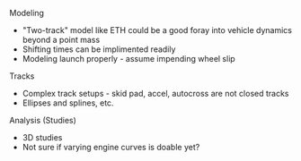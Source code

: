 Modeling
- "Two-track" model like ETH could be a good foray into vehicle dynamics beyond a point mass
- Shifting times can be implimented readily
- Modeling launch properly - assume impending wheel slip

Tracks
- Complex track setups - skid pad, accel, autocross are not closed tracks
- Ellipses and splines, etc.

Analysis (Studies)
- 3D studies
- Not sure if varying engine curves is doable yet?